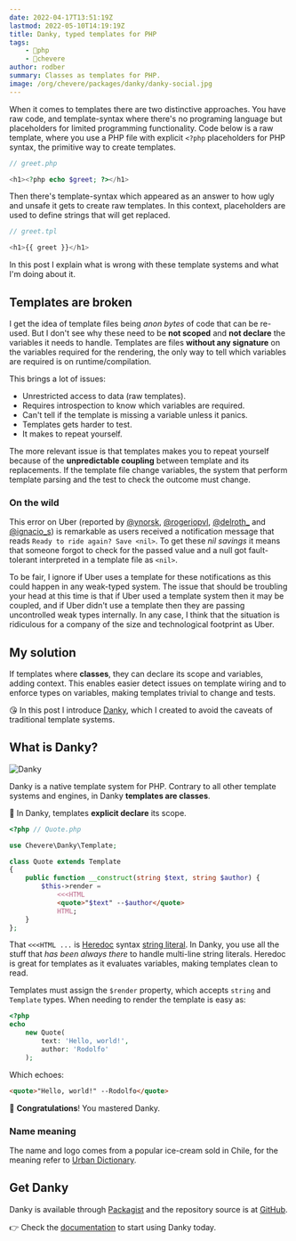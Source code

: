 ```yaml
---
date: 2022-04-17T13:51:19Z
lastmod: 2022-05-10T14:19:19Z
title: Danky, typed templates for PHP
tags:
    - 🐘php
    - 🥑chevere
author: rodber
summary: Classes as templates for PHP.
image: /org/chevere/packages/danky/danky-social.jpg
---
```


When it comes to templates there are two distinctive approaches. You have raw code, and template-syntax where there's no programing language but placeholders for limited programming functionality. Code below is a raw template, where you use a PHP file with explicit `<?php` placeholders for PHP syntax, the primitive way to create templates.

```php
// greet.php

<h1><?php echo $greet; ?></h1>
```

Then there's template-syntax which appeared as an answer to how ugly and unsafe it gets to create raw templates. In this context, placeholders are used to define strings that will get replaced.

```php
// greet.tpl

<h1>{{ greet }}</h1>
```

In this post I explain what is wrong with these template systems and what I'm doing about it.

## Templates are broken

I get the idea of template files being _anon bytes_ of code that can be re-used. But I don't see why these need to be **not scoped** and **not declare** the variables it needs to handle. Templates are files **without any signature** on the variables required for the rendering, the only way to tell which variables are required is on runtime/compilation.

This brings a lot of issues:

* Unrestricted access to data (raw templates).
* Requires introspection to know which variables are required.
* Can't tell if the template is missing a variable unless it panics.
* Templates gets harder to test.
* It makes to repeat yourself.

The more relevant issue is that templates makes you to repeat yourself because of the **unpredictable coupling** between template and its replacements. If the template file change variables, the system that perform template parsing and the test to check the outcome must change.

### On the wild

This error on Uber (reported by [@ynorsk](https://twitter.com/ynorsk/status/1512746491261116419), [@rogeriopvl](https://twitter.com/rogeriopvl/status/1512686156223328260), [@delroth_](https://twitter.com/delroth_/status/1512604223573315586) and [@ignacio_s](https://mobile.twitter.com/ignacio_s/status/1512844950135664648)) is remarkable as users received a notification message that reads `Ready to ride again? Save <nil>`. To get these _nil savings_ it means that someone forgot to check for the passed value and a null got fault-tolerant interpreted in a template file as `<nil>`.

To be fair, I ignore if Uber uses a template for these notifications as this could happen in any weak-typed system. The issue that should be troubling your head at this time is that if Uber used a template system then it may be coupled, and if Uber didn't use a template then they are passing uncontrolled weak types internally. In any case, I think that the situation is ridiculous for a company of the size and technological footprint as Uber.

## My solution

If templates where **classes**, they can declare its scope and variables, adding context. This enables easier detect issues on template wiring and to enforce types on variables, making templates trivial to change and tests.

😘 In this post I introduce [Danky](https://chevere.org/packages/danky), which I created to avoid the caveats of traditional template systems.

## What is Danky?

![Danky](/org/chevere/packages/danky/danky-social-alt.svg)

Danky is a native template system for PHP. Contrary to all other template systems and engines, in Danky **templates are classes**.

🦄 In Danky, templates **explicit declare** its scope.

```php
<?php // Quote.php

use Chevere\Danky\Template;

class Quote extends Template
{
    public function __construct(string $text, string $author) {
        $this->render =
            <<<HTML
            <quote>"$text" --$author</quote>
            HTML;
    }
};
```

That `<<<HTML ...` is [Heredoc](https://www.php.net/manual/en/language.types.string.php#language.types.string.syntax.heredoc) syntax [string literal](https://www.php.net/manual/en/language.types.string.php). In Danky, you use all the stuff that _has been always there_ to handle multi-line string literals. Heredoc is great for templates as it evaluates variables, making templates clean to read.

Templates must assign the `$render` property, which accepts `string` and `Template` types. When needing to render the template is easy as:

```php
<?php
echo
    new Quote(
        text: 'Hello, world!',
        author: 'Rodolfo'
    );
```

Which echoes:

```html
<quote>"Hello, world!" --Rodolfo</quote>
```

🥳 **Congratulations**! You mastered Danky.

### Name meaning

The name and logo comes from a popular ice-cream sold in Chile, for the meaning refer to [Urban Dictionary](https://www.urbandictionary.com/define.php?term=danky).

## Get Danky

Danky is available through [Packagist](https://packagist.org/packages/chevere/danky) and the repository source is at [GitHub](https://github.com/chevere/danky).

👉 Check the [documentation](https://chevere.org/packages/danky) to start using Danky today.
